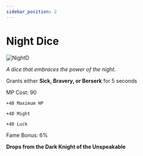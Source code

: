 ```yaml
---
sidebar_position: 2
---
```


# Night Dice

![NightD](https://vwiki.valorserver.com/api/item/picture/night%20dice)

<i>A dice that embraces the power of the night.</i>

Grants either **Sick, Bravery, or Berserk** for 5 seconds

MP Cost: 90

    +40 Maximum HP
    
    +40 Might
    
    +40 Luck

Fame Bonus: 6%

**Drops from the Dark Knight of the Unspeakable**
